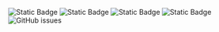 ![Static Badge](https://img.shields.io/badge/blacklists-60-000000) ![Static Badge](https://img.shields.io/badge/blacklisted-2816849-cc0000) ![Static Badge](https://img.shields.io/badge/whitelisted-2243-00CC00) ![Static Badge](https://img.shields.io/badge/streaming_blacklist-28107-000000) ![GitHub issues](https://img.shields.io/github/issues/fabriziosalmi/blacklists)
